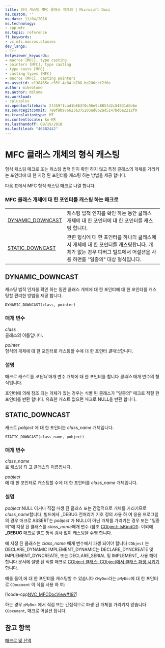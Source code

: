 ```yaml
---
title: 형식 캐스팅 MFC 클래스 개체의 | Microsoft Docs
ms.custom: ''
ms.date: 11/04/2016
ms.technology:
- cpp-mfc
ms.topic: reference
f1_keywords:
- vc.mfc.macros.classes
dev_langs:
- C++
helpviewer_keywords:
- macros [MFC], type casting
- pointers [MFC], type casting
- type casts [MFC]
- casting types [MFC]
- macros [MFC], casting pointers
ms.assetid: e138465e-c35f-4e84-b788-bd200ccf2f0e
author: mikeblome
ms.author: mblome
ms.workload:
- cplusplus
ms.openlocfilehash: 2f459f1cad1b863f0c96e9c885fd2c54831d6b6e
ms.sourcegitcommit: 799f9b976623a375203ad8b2ad5147bd6a2212f0
ms.translationtype: MT
ms.contentlocale: ko-KR
ms.lasthandoff: 09/19/2018
ms.locfileid: "46382442"
---
```

# <a name="type-casting-of-mfc-class-objects"></a>MFC 클래스 개체의 형식 캐스팅

형식 캐스팅 매크로 또는 캐스팅 법적 인지 확인 하지 않고 특정 클래스의 개체를 가리키는 포인터에 대 한 지정 된 포인터를 캐스팅 하는 방법을 제공 합니다.

다음 표에서 MFC 형식 캐스팅 매크로 나열 합니다.

### <a name="macros-that-cast-pointers-to-mfc-class-objects"></a>MFC 클래스 개체에 대 한 포인터를 캐스팅 하는 매크로

|||
|-|-|
|[DYNAMIC_DOWNCAST](#dynamic_downcast)|캐스팅 법적 인지를 확인 하는 동안 클래스 개체에 대 한 포인터에 대 한 포인터를 캐스팅 합니다.|
|[STATIC_DOWNCAST](#static_downcast)|관련 형식에 대 한 포인터를 하나의 클래스에서 개체에 대 한 포인터를 캐스팅합니다. 개체가 없는 경우 디버그 빌드에서 어설션을 사용 하면를 "일종의" 대상 형식입니다.|

##  <a name="dynamic_downcast"></a>  DYNAMIC_DOWNCAST

캐스팅 법적 인지를 확인 하는 동안 클래스 개체에 대 한 포인터에 대 한 포인터를 캐스팅할 편리한 방법을 제공 합니다.

```
DYNAMIC_DOWNCAST(class, pointer)
```

### <a name="parameters"></a>매개 변수

*class*<br/>
클래스의 이름입니다.

*pointer*<br/>
형식의 개체에 대 한 포인터로 캐스팅할 수에 대 한 포인터 *클래스*합니다.

### <a name="remarks"></a>설명

매크로 캐스트를 *포인터* 매개 변수 개체에 대 한 포인터를 합니다 *클래스* 매개 변수의 형식입니다.

포인터에 의해 참조 되는 개체가 있는 경우는 식별 된 클래스가 "일종의" 매크로 적절 한 포인터를 반환 합니다. 유효한 캐스트 없으면 매크로 NULL을 반환 합니다.

##  <a name="static_downcast"></a>  STATIC_DOWNCAST

캐스트 *pobject* 에 대 한 포인터는 *class_name* 개체입니다.

```
STATIC_DOWNCAST(class_name, pobject)
```

### <a name="parameters"></a>매개 변수

*class_name*<br/>
로 캐스팅 되 고 클래스의 이름입니다.

*pobject*<br/>
에 대 한 포인터로 캐스팅할 수에 대 한 포인터를 *class_name* 개체입니다.

### <a name="remarks"></a>설명

*pobject* NULL 이거나 직접 파생 된 클래스 또는 간접적으로 개체를 가리키므로 *class_name*합니다. 빌드에서 _DEBUG 전처리기 기호 정의 사용 하 여 응용 프로그램의 경우 매크로 ASSERT는 *pobject* 가 NULL이 아닌 개체를 가리키는 경우 또는 "일종의"에 지정 된 클래스를 *class_name*매개 변수 (참조 [CObject::IsKindOf](../../mfc/reference/cobject-class.md#iskindof)). 이외에 **_DEBUG** 매크로 빌드 형식 검사 없이 캐스팅을 수행 합니다.

에 지정 된 클래스는 *class_name* 매개 변수에서 파생 되어야 합니다 `CObject` 는 DECLARE_DYNAMIC IMPLEMENT_DYNAMIC는 DECLARE_DYNCREATE 및 IMPLEMENT_DYNCREATE, 또는 DECLARE_SERIAL 및 IMPLEMENT_ 사용 해야 합니다 문서에 설명 된 직렬 매크로 [CObject 클래스: CObject에서 클래스 파생 시키기](../../mfc/deriving-a-class-from-cobject.md)합니다.

예를 들어,에 대 한 포인터를 캐스팅할 수 있습니다 `CMyDoc`라는 `pMyDoc`에 대 한 포인터로 `CDocument` 이 식을 사용 하 여:

[!code-cpp[NVC_MFCDocView#197](../../mfc/codesnippet/cpp/type-casting-of-mfc-class-objects_1.cpp)]

하는 경우 `pMyDoc` 에서 직접 또는 간접적으로 파생 된 개체를 가리키지 않습니다 `CDocument`, 매크로 어설션 됩니다.

## <a name="see-also"></a>참고 항목

[매크로 및 전역](../../mfc/reference/mfc-macros-and-globals.md)
